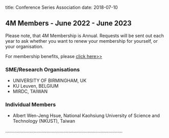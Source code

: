 title: Conference Series Association 
date: 2018-07-10

## 4M Members - June 2022 - June 2023

Please note, that 4M Membership is Annual. Requests will be sent out each year to ask whether you want to renew your membership for yourself, or your organisation.

For membership benefits, please <a href="/join4m.html">click here>></a> 

### SME/Research Organisations

 - UNIVERSITY OF BIRMINGHAM, UK
 - KU Leuven, BELGIUM
 - MIRDC, TAIWAN

### Individual Members

 - Albert Wen-Jeng Hsue, National Kaohsiung University of Science and Technology (NKUST), Taiwan

...........................................................................................
